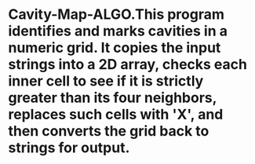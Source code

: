 # Cavity-Map-ALGO.This program identifies and marks cavities in a numeric grid. It copies the input strings into a 2D array, checks each inner cell to see if it is strictly greater than its four neighbors, replaces such cells with 'X', and then converts the grid back to strings for output.
